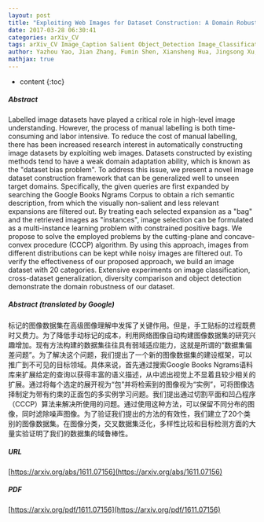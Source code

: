 ```yaml
---
layout: post
title: "Exploiting Web Images for Dataset Construction: A Domain Robust Approach"
date: 2017-03-28 06:30:41
categories: arXiv_CV
tags: arXiv_CV Image_Caption Salient Object_Detection Image_Classification Classification Detection
author: Yazhou Yao, Jian Zhang, Fumin Shen, Xiansheng Hua, Jingsong Xu, Zhenmin Tang
mathjax: true
---
```


* content
{:toc}

##### Abstract
Labelled image datasets have played a critical role in high-level image understanding. However, the process of manual labelling is both time-consuming and labor intensive. To reduce the cost of manual labelling, there has been increased research interest in automatically constructing image datasets by exploiting web images. Datasets constructed by existing methods tend to have a weak domain adaptation ability, which is known as the "dataset bias problem". To address this issue, we present a novel image dataset construction framework that can be generalized well to unseen target domains. Specifically, the given queries are first expanded by searching the Google Books Ngrams Corpus to obtain a rich semantic description, from which the visually non-salient and less relevant expansions are filtered out. By treating each selected expansion as a "bag" and the retrieved images as "instances", image selection can be formulated as a multi-instance learning problem with constrained positive bags. We propose to solve the employed problems by the cutting-plane and concave-convex procedure (CCCP) algorithm. By using this approach, images from different distributions can be kept while noisy images are filtered out. To verify the effectiveness of our proposed approach, we build an image dataset with 20 categories. Extensive experiments on image classification, cross-dataset generalization, diversity comparison and object detection demonstrate the domain robustness of our dataset.

##### Abstract (translated by Google)
标记的图像数据集在高级图像理解中发挥了关键作用。但是，手工贴标的过程既费时又费力。为了降低手动标记的成本，利用网络图像自动构建图像数据集的研究兴趣增加。现有方法构建的数据集往往具有弱域适应能力，这就是所谓的“数据集偏差问题”。为了解决这个问题，我们提出了一个新的图像数据集的建设框架，可以推广到不可见的目标领域。具体来说，首先通过搜索Google Books Ngrams语料库来扩展给定的查询以获得丰富的语义描述，从中滤出视觉上不显着且较少相关​​的扩展。通过将每个选定的展开视为“包”并将检索到的图像视为“实例”，可将图像选择制定为带有约束的正面包的多实例学习问题。我们提出通过切割平面和凹凸程序（CCCP）算法来解决所使用的问题。通过使用这种方法，可以保留不同分布的图像，同时滤除噪声图像。为了验证我们提出的方法的有效性，我们建立了20个类别的图像数据集。在图像分类，交叉数据集泛化，多样性比较和目标检测方面的大量实验证明了我们的数据集的域鲁棒性。

##### URL
[https://arxiv.org/abs/1611.07156](https://arxiv.org/abs/1611.07156)

##### PDF
[https://arxiv.org/pdf/1611.07156](https://arxiv.org/pdf/1611.07156)

